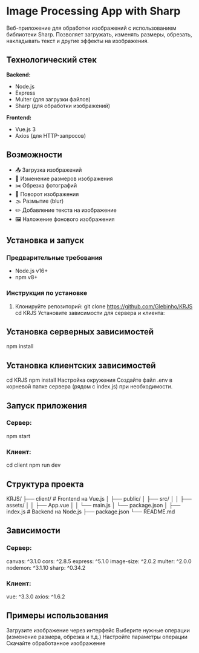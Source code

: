 # Image Processing App with Sharp

Веб-приложение для обработки изображений с использованием библиотеки Sharp. Позволяет загружать, изменять размеры, обрезать, накладывать текст и другие эффекты на изображения.

## Технологический стек

**Backend:**
- Node.js
- Express
- Multer (для загрузки файлов)
- Sharp (для обработки изображений)

**Frontend:**
- Vue.js 3
- Axios (для HTTP-запросов)

## Возможности

- 📤 Загрузка изображений
- 📏 Изменение размеров изображения
- ✂️ Обрезка фотографий
- 🔁 Поворот изображения
- 🌫 Размытие (blur)
- ✏️ Добавление текста на изображение
- 🖼 Наложение фонового изображения

## Установка и запуск

### Предварительные требования
- Node.js v16+
- npm v8+

### Инструкция по установке

1. Клонируйте репозиторий:
git clone https://github.com/Glebinho/KRJS
cd KRJS
Установите зависимости для сервера и клиента:

## Установка серверных зависимостей
npm install

## Установка клиентских зависимостей
cd KRJS
npm install
Настройка окружения
Создайте файл .env в корневой папке сервера (рядом с index.js) при необходимости.

## Запуск приложения
### Сервер:
npm start
### Клиент:
cd client
npm run dev
## Структура проекта
KRJS/
├── client/               # Frontend на Vue.js
│   ├── public/
│   ├── src/
│   │   ├── assets/
│   │   ├── App.vue
│   │   └── main.js
│   └── package.json
│
├── index.js              # Backend на Node.js
├── package.json
└── README.md
## Зависимости
### Сервер:
canvas: ^3.1.0
cors: ^2.8.5
express: ^5.1.0
image-size: ^2.0.2
multer: ^2.0.0
nodemon: ^3.1.10
sharp: ^0.34.2

### Клиент:
vue: ^3.3.0
axios: ^1.6.2

## Примеры использования
Загрузите изображение через интерфейс
Выберите нужные операции (изменение размера, обрезка и т.д.)
Настройте параметры операции
Скачайте обработанное изображение
